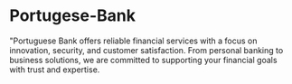 # Portugese-Bank
"Portuguese Bank offers reliable financial services with a focus on innovation, security, and customer satisfaction. From personal banking to business solutions, we are committed to supporting your financial goals with trust and expertise.
